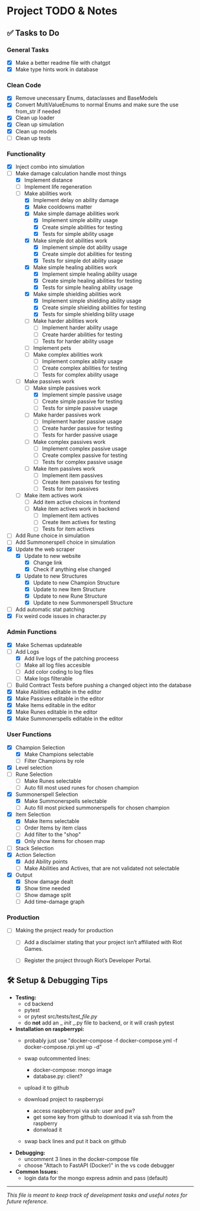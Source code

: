 # Project TODO & Notes

## ✅ Tasks to Do
### General Tasks ###
- [x] Make a better readme file with chatgpt
- [x] Make type hints work in database
### Clean Code ###
- [x] Remove unecessary Enums, dataclasses and BaseModels
- [x] Convert MultiValueEnums to normal Enums and make sure the use from_str if needed
- [x] Clean up loader
- [x] Clean up simulation
- [x] Clean up models
- [ ] Clean up tests
### Functionality ###
- [x] Inject combo into simulation
- [ ] Make damage calculation handle most things
    - [x] Implement distance
    - [ ] Implement life regeneration
    - [ ] Make abilities work
        - [x] Implement delay on ability damage
        - [x] Make cooldowns matter
        - [x] Make simple damage abilities work
            - [x] Implement simple ability usage
            - [x] Create simple abilities for testing
            - [x] Tests for simple ability usage
        - [x] Make simple dot abilities work
            - [x] Implement simple dot ability usage
            - [x] Create simple dot abilities for testing
            - [x] Tests for simple dot ability usage
        - [x] Make simple healing abilities work
            - [x] Implement simple healing ability usage
            - [x] Create simple healing abilities for testing
            - [x] Tests for simple healing ability usage
        - [x] Make simple shielding abilities work
            - [x] Implement simple shielding ability usage
            - [x] Create simple shielding abilities for testing
            - [x] Tests for simple shielding  bility usage
        - [ ] Make harder abilities work
            - [ ] Implement harder ability usage
            - [ ] Create harder abilities for testing
            - [ ] Tests for harder ability usage
        - [ ] Implement pets
        - [ ] Make complex abilities work
            - [ ] Implement complex ability usage
            - [ ] Create complex abilities for testing
            - [ ] Tests for complex ability usage
    - [ ] Make passives work
        - [ ] Make simple passives work
            - [x] Implement simple passive usage
            - [ ] Create simple passive for testing
            - [ ] Tests for simple passive usage
        - [ ] Make harder passives work
            - [ ] Implement harder passive usage
            - [ ] Create harder passive for testing
            - [ ] Tests for harder passive usage
        - [ ] Make complex passives work
            - [ ] Implement complex passive usage
            - [ ] Create complex passive for testing
            - [ ] Tests for complex passive usage
        - [ ] Make item passives work
            - [ ] Implement item passives
            - [ ] Create item passives for testing
            - [ ] Tests for item passives
    - [ ] Make item actives work
        - [ ] Add item active choices in frontend
        - [ ] Make item actives work in backend
            - [ ] Implement item actives
            - [ ] Create item actives for testing
            - [ ] Tests for item actives
- [ ] Add Rune choice in simulation
- [ ] Add Summonerspell choice in simulation
- [x] Update the web scraper
    - [x] Update to new website
        - [x] Change link
        - [x] Check if anything else changed
    - [x] Update to new Structures
        - [x] Update to new Champion Structure
        - [x] Update to new Item Structure
        - [x] Update to new Rune Structure
        - [x] Update to new Summonerspell Structure
- [ ] Add automatic stat patching
- [x] Fix weird code issues in character.py
### Admin Functions ###
- [x] Make Schemas updateable
- [ ] Add Logs
    - [x] Add live logs of the patching proceess
    - [ ] Make all log files accesible
    - [ ] Add color coding to log files
    - [ ] Make logs filterable
- [ ] Build Contract Tests before pushing a changed object into the database
- [x] Make Abilities editable in the editor
- [x] Make Passives editable in the editor
- [x] Make Items editable in the editor
- [x] Make Runes editable in the editor
- [x] Make Summonerspells editable in the editor
### User Functions ###
- [x] Champion Selection
    - [x] Make Champions selectable
    - [ ] Filter Champions by role
- [x] Level selection
- [ ] Rune Selection
    - [ ] Make Runes selectable
    - [ ] Auto fill most used runes for chosen champion
- [x] Summonerspell Selection
    - [x] Make Summonerspells selectable
    - [ ] Auto fill most picked summonerspells for chosen champion
- [x] Item Selection
    - [x] Make Items selectable
    - [ ] Order Items by item class
    - [ ] Add filter to the "shop"
    - [x] Only show items for chosen map
- [ ] Stack Selection
- [x] Action Selection
    - [x] Add Ability points
    - [ ] Make Abilities and Actives, that are not validated not selectable
- [x] Output
    - [x] Show damage dealt
    - [x] Show time needed
    - [ ] Show damage split
    - [ ] Add time-damage graph
### Production ###
- [ ] Making the project ready for production
    - [ ] Add a disclaimer stating that your project isn’t affiliated with Riot Games.
    - [ ] Register the project through Riot’s Developer Portal.


## 🛠 Setup & Debugging Tips
- **Testing:**
    - cd backend
    - pytest
    - or pytest src/tests/*test_file.py*
    - do **not** add an _ _init_ _.py file to backend, or it will crash pytest
- **Installation on raspberrypi:**
    - probably just use "docker-compose -f docker-compose.yml -f docker-compose.rpi.yml up -d"

    - swap outcommented lines:
        - docker-compose: mongo image
        - database.py: client?
    - upload it to github
    - download project to raspberrypi
        - access raspberrypi via ssh: user and pw?
        - get some key from github to download it via ssh from the raspberry
        - donwload it
    - swap back lines and put it back on github
- **Debugging:**
    - uncomment 3 lines in the docker-compose file
    - choose "Attach to FastAPI (Docker)" in the vs code debugger
- **Common Issues:**
    - login data for the mongo express admin and pass (default)

---
*This file is meant to keep track of development tasks and useful notes for future reference.*

